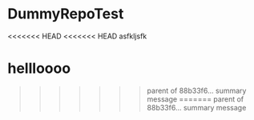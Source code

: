 # DummyRepoTest
<<<<<<< HEAD
<<<<<<< HEAD
asfkljsfk



hellloooo
=======
>>>>>>> parent of 88b33f6... summary message
=======
>>>>>>> parent of 88b33f6... summary message
 
